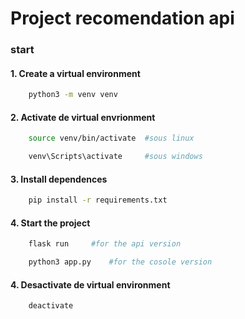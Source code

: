 # Project recomendation api 

### start

#### 1. Create a virtual environment
```bash
    python3 -m venv venv
```

#### 2. Activate de virtual envrionment
```bash
    source venv/bin/activate  #sous linux

    venv\Scripts\activate     #sous windows
```

#### 3. Install dependences
```bash
    pip install -r requirements.txt 
```


#### 4. Start the project
```bash
    flask run     #for the api version

    python3 app.py    #for the cosole version
```

#### 4. Desactivate de virtual environment
```bash
    deactivate
```
